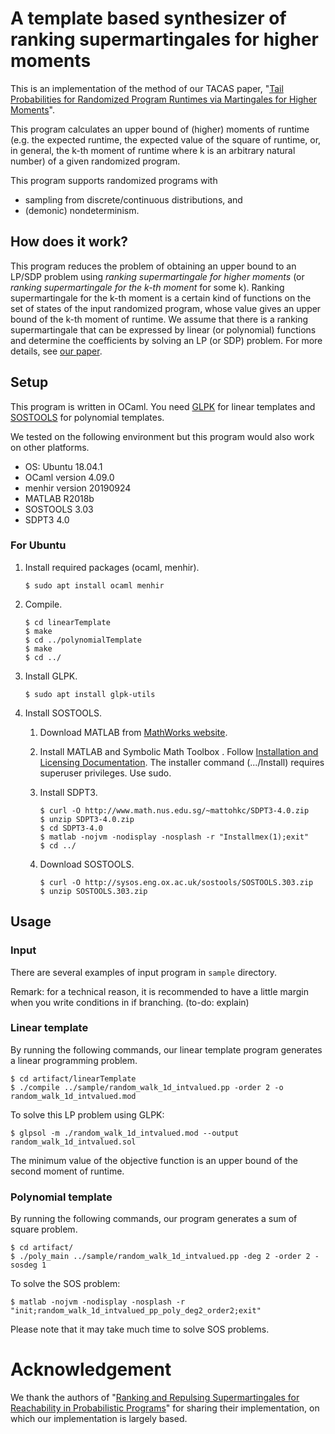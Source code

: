 # A template based synthesizer of ranking supermartingales for higher moments
This is an implementation of the method of our TACAS paper, "[Tail Probabilities for Randomized Program Runtimes via Martingales for Higher Moments](https://doi.org/10.1007/978-3-030-17465-1_8)".

This program calculates an upper bound of (higher) moments of runtime (e.g. the expected runtime, the expected value of the square of runtime, or, in general, the k-th moment of runtime where k is an arbitrary natural number) of a given randomized program.

This program supports randomized programs with
- sampling from discrete/continuous distributions, and
- (demonic) nondeterminism.

## How does it work?
This program reduces the problem of obtaining an upper bound to an LP/SDP problem using _ranking supermartingale for higher moments_ (or _ranking supermartingale for the k-th moment_ for some k).
Ranking supermartingale for the k-th moment is a certain kind of functions on the set of states of the input randomized program, whose value gives an upper bound of the k-th moment of runtime.
We assume that there is a ranking supermartingale that can be expressed by linear (or polynomial) functions and determine the coefficients by solving an LP (or SDP) problem.
For more details, see [our paper](https://doi.org/10.1007/978-3-030-17465-1_8).

## Setup
This program is written in OCaml. You need [GLPK](https://www.gnu.org/software/glpk/) for linear templates and [SOSTOOLS](http://www.cds.caltech.edu/sostools/) for polynomial templates.

We tested on the following environment but this program would also work on other platforms.
- OS: Ubuntu 18.04.1
- OCaml version 4.09.0
- menhir version 20190924
- MATLAB R2018b
- SOSTOOLS 3.03
- SDPT3 4.0

### For Ubuntu
1. Install required packages (ocaml, menhir).
    ```
    $ sudo apt install ocaml menhir
    ```

2. Compile.
    ```
    $ cd linearTemplate
    $ make
    $ cd ../polynomialTemplate
    $ make
    $ cd ../
    ```
3. Install GLPK.
    ```
    $ sudo apt install glpk-utils
    ```

4. Install SOSTOOLS.

    1. Download MATLAB from [MathWorks website](https://www.mathworks.com/downloads).

    2. Install MATLAB and Symbolic Math Toolbox  .
        Follow [Installation and Licensing
        Documentation](https://jp.mathworks.com/help/install/index.html).
        The installer command (.../Install) requires superuser privileges. Use sudo.

    3. Install SDPT3.
        ```
        $ curl -O http://www.math.nus.edu.sg/~mattohkc/SDPT3-4.0.zip
        $ unzip SDPT3-4.0.zip
        $ cd SDPT3-4.0
        $ matlab -nojvm -nodisplay -nosplash -r "Installmex(1);exit"
        $ cd ../
        ```

    4. Download SOSTOOLS.
        ```
        $ curl -O http://sysos.eng.ox.ac.uk/sostools/SOSTOOLS.303.zip
        $ unzip SOSTOOLS.303.zip
        ```


## Usage

### Input
There are several examples of input program in `sample` directory.

Remark: for a technical reason, it is recommended to have a little margin when you write conditions in if branching. (to-do: explain)

### Linear template
By running the following commands, our linear template program generates a linear programming problem.
```
$ cd artifact/linearTemplate
$ ./compile ../sample/random_walk_1d_intvalued.pp -order 2 -o random_walk_1d_intvalued.mod
```
To solve this LP problem using GLPK:
```
$ glpsol -m ./random_walk_1d_intvalued.mod --output random_walk_1d_intvalued.sol
```
The minimum value of the objective function is an upper bound of the second moment of runtime.


### Polynomial template
By running the following commands, our program generates a sum of square problem.
```
$ cd artifact/
$ ./poly_main ../sample/random_walk_1d_intvalued.pp -deg 2 -order 2 -sosdeg 1
```
To solve the SOS problem:
```
$ matlab -nojvm -nodisplay -nosplash -r "init;random_walk_1d_intvalued_pp_poly_deg2_order2;exit"
```
Please note that it may take much time to solve SOS problems.

# Acknowledgement
We thank the authors of "[Ranking and Repulsing Supermartingales for Reachability in Probabilistic Programs](https://doi.org/10.1007/978-3-030-01090-4_28)" for sharing their implementation, on which our implementation is largely based.